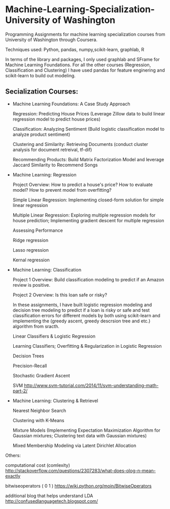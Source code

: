 # Machine-Learning-Specialization-University of Washington
Programming Assignments for machine learning specialization courses from University of Washington through Coursera. 

Techniques used: Python, pandas, numpy,scikit-learn, graphlab, R 

In terms of the library and packages, I only used graphlab and SFrame for Machine Learning Foundations. For all the other courses (Regression, Classification and Clustering) I have used pandas for feature enginering and scikit-learn to build out modeling. 

## Secialization Courses:
- Machine Learning Foundations: A Case Study Approach

    Regression: Predicting House Prices (Leverage Zillow data to build linear regression model to predict house prices)

    Classification: Analyzing Sentiment (Build logistic classification model to analyze product sentiment)
    
    Clustering and Similarity: Retrieving Documents (conduct cluster analysis for document retreival, tf-dif)
    
    Recommending Products: Build Matrix Factorization Model and leverage Jaccard Similarity to Recommend Songs 
    
- Machine Learning: Regression
  
   Project Overview: How to predict a house's price? How to evaluate model? How to prevent model from overfitting? 

   Simple Linear Regression: Implementing closed-form solution for simple linear regression
   
   Multiple Linear Regression: Exploring multiple regression models for house prediction; Implementing gradient descent for multiple regression
   
   Assessing Performance
   
   Ridge regression
   
   Lasso regression
   
   Kernal regression
   
- Machine Learning: Classification 

  Project 1 Overview: Build classification modeling to predict if an Amazon review is positive. 
  
  Project 2 Overview: Is this loan safe or risky?
  
  In these assignments, I have built logistic regression modeling and decision tree modeling to predict if a loan is risky or safe and test classification errors for different models by both using scikit-learn and implementing the (greedy ascent, greedy descrsion tree and etc.) algorithm from sracth. 
  
 
  Linear Classifiers & Logistic Regression

  Learning Classifiers; Overfitting & Regularization in Logistic Regression
  
  Decision Trees
  
  Precision-Recall
  
  Stochastic Gradient Ascent
  
  SVM http://www.svm-tutorial.com/2014/11/svm-understanding-math-part-2/

- Machine Learning: Clustering & Retrievel   
 
  Nearest Neighbor Search
  
  Clustering with K-Means
  
  Mixture Models (Implementing Expectation Maximization Algorithm for Gaussian mixtures; Clustering text data with Gaussian mixtures)
  
  Mixed Membership Modeling via Latent Dirichlet Allocation

Others:

computational cost (comlexity)
http://stackoverflow.com/questions/2307283/what-does-olog-n-mean-exactly

bitwiseoperators ( 0  1 )
https://wiki.python.org/moin/BitwiseOperators

additional blog that helps understand LDA
http://confusedlanguagetech.blogspot.com/
